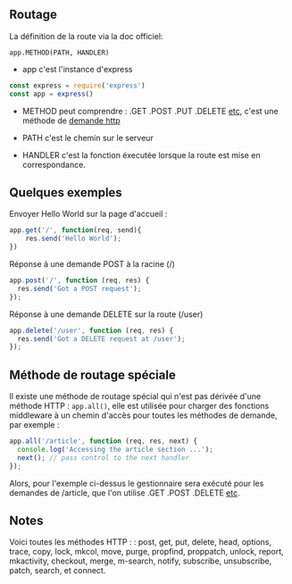 ## Routage

La définition de la route via la doc officiel: 
```
app.METHOD(PATH, HANDLER)
```

*   app c'est l'instance d'express 
```js
const express = require('express')
const app = express()
```

*   METHOD peut comprendre : .GET .POST .PUT .DELETE [etc](#etc*), c'est une méthode de [demande http](https://en.wikipedia.org/wiki/Hypertext_Transfer_Protocol)

*   PATH c'est le chemin sur le serveur
*   HANDLER c'est la fonction éxecutée lorsque la route est mise en correspondance.

## Quelques exemples 

Envoyer Hello World sur la page d'accueil :
```js
app.get('/', function(req, send){
    res.send('Hello World');
})
```

Réponse à une demande POST à la racine (/)
```js
app.post('/', function (req, res) {
  res.send('Got a POST request');
});
```

Réponse à une demande DELETE sur la route (/user)
```js
app.delete('/user', function (req, res) {
  res.send('Got a DELETE request at /user');
});
```

## Méthode de routage spéciale

Il existe une méthode de routage spécial qui n'est pas dérivée d'une méthode HTTP : `app.all()`, elle est utilisée pour charger des fonctions middleware à un chemin d'accès pour toutes les méthodes de demande, par exemple :
```js
app.all('/article', function (req, res, next) {
  console.log('Accessing the article section ...');
  next(); // pass control to the next handler
});
```

Alors, pour l'exemple ci-dessus le gestionnaire sera exécuté pour les demandes de /article, que l'on utilise .GET .POST .DELETE [etc](#etc*).

## Notes

<a id="etc*"></a> Voici toutes les méthodes HTTP : : post, get, put, delete, head, options, trace, copy, lock, mkcol, move, purge, propfind, proppatch, unlock, report, mkactivity, checkout, merge, m-search, notify, subscribe, unsubscribe, patch, search, et connect.